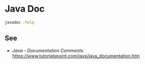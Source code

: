 #	Java Doc

```bash
javadoc -help
```

##	See

*	*Java - Documentation Comments*  
	https://www.tutorialspoint.com/java/java_documentation.htm
